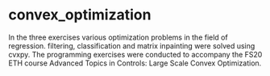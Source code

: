 # convex_optimization

In the three exercises various optimization problems in the field of regression. filtering, classification and matrix inpainting were solved using cvxpy. The programming exercises were conducted to accompany the FS20 ETH course Advanced Topics in Controls: Large Scale Convex Optimization.
